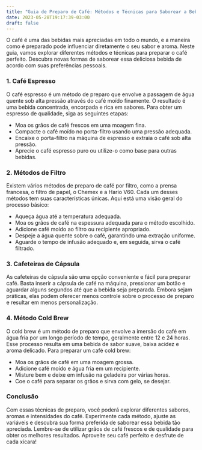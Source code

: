 ```yaml
---
title: "Guia de Preparo de Café: Métodos e Técnicas para Saborear a Bebida Perfeita"
date: 2023-05-28T19:17:39-03:00
draft: false
---
```


O café é uma das bebidas mais apreciadas em todo o mundo, e a maneira como é preparado pode influenciar diretamente o seu sabor e aroma. Neste guia, vamos explorar diferentes métodos e técnicas para preparar o café perfeito. Descubra novas formas de saborear essa deliciosa bebida de acordo com suas preferências pessoais.

### 1. Café Espresso

O café espresso é um método de preparo que envolve a passagem de água quente sob alta pressão através do café moído finamente. O resultado é uma bebida concentrada, encorpada e rica em sabores. Para obter um espresso de qualidade, siga as seguintes etapas:

* Moa os grãos de café frescos em uma moagem fina.
* Compacte o café moído no porta-filtro usando uma pressão adequada.
* Encaixe o porta-filtro na máquina de espresso e extraia o café sob alta pressão.
* Aprecie o café espresso puro ou utilize-o como base para outras bebidas.

### 2. Métodos de Filtro

Existem vários métodos de preparo de café por filtro, como a prensa francesa, o filtro de papel, o Chemex e a Hario V60. Cada um desses métodos tem suas características únicas. Aqui está uma visão geral do processo básico:

* Aqueça água até a temperatura adequada.
* Moa os grãos de café na espessura adequada para o método escolhido.
* Adicione café moído ao filtro ou recipiente apropriado.
* Despeje a água quente sobre o café, garantindo uma extração uniforme.
* Aguarde o tempo de infusão adequado e, em seguida, sirva o café filtrado.

### 3. Cafeteiras de Cápsula

As cafeteiras de cápsula são uma opção conveniente e fácil para preparar café. Basta inserir a cápsula de café na máquina, pressionar um botão e aguardar alguns segundos até que a bebida seja preparada. Embora sejam práticas, elas podem oferecer menos controle sobre o processo de preparo e resultar em menos personalização.

### 4. Método Cold Brew

O cold brew é um método de preparo que envolve a imersão do café em água fria por um longo período de tempo, geralmente entre 12 e 24 horas. Esse processo resulta em uma bebida de sabor suave, baixa acidez e aroma delicado. Para preparar um café cold brew:

* Moa os grãos de café em uma moagem grossa.
* Adicione café moído e água fria em um recipiente.
* Misture bem e deixe em infusão na geladeira por várias horas.
* Coe o café para separar os grãos e sirva com gelo, se desejar.

### Conclusão

Com essas técnicas de preparo, você poderá explorar diferentes sabores, aromas e intensidades do café. Experimente cada método, ajuste as variáveis ​​e descubra sua forma preferida de saborear essa bebida tão apreciada. Lembre-se de utilizar grãos de café frescos e de qualidade para obter os melhores resultados. Aproveite seu café perfeito e desfrute de cada xícara!

